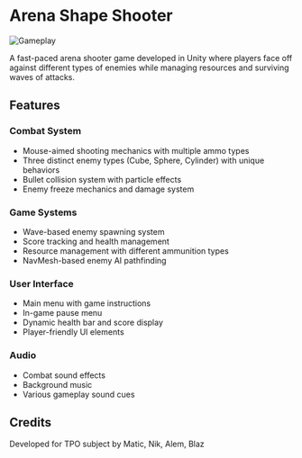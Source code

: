 # Arena Shape Shooter

![Gameplay](gameplay.gif)

A fast-paced arena shooter game developed in Unity where players face off against different types of enemies while managing resources and surviving waves of attacks.

## Features

### Combat System
- Mouse-aimed shooting mechanics with multiple ammo types
- Three distinct enemy types (Cube, Sphere, Cylinder) with unique behaviors
- Bullet collision system with particle effects
- Enemy freeze mechanics and damage system

### Game Systems
- Wave-based enemy spawning system
- Score tracking and health management
- Resource management with different ammunition types
- NavMesh-based enemy AI pathfinding

### User Interface
- Main menu with game instructions
- In-game pause menu
- Dynamic health bar and score display
- Player-friendly UI elements

### Audio
- Combat sound effects
- Background music
- Various gameplay sound cues

## Credits
Developed for TPO subject by Matic, Nik, Alem, Blaz